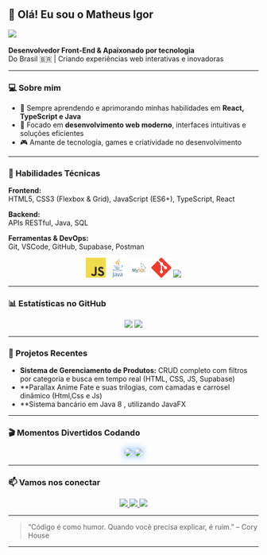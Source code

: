 ## 👋 Olá! Eu sou o **Matheus Igor**
<img src="https://github.com/TheDudeThatCode/TheDudeThatCode/blob/master/Assets/Hi.gif" width="32px" />  

**Desenvolvedor Front-End & Apaixonado por tecnologia**  
Do Brasil 🇧🇷 | Criando experiências web interativas e inovadoras  

---

### 💻 Sobre mim
- 🌱 Sempre aprendendo e aprimorando minhas habilidades em **React, TypeScript e Java**  
- 🚀 Focado em **desenvolvimento web moderno**, interfaces intuitivas e soluções eficientes  
- 🎮 Amante de tecnologia, games e criatividade no desenvolvimento  

---

### 🚀 Habilidades Técnicas

**Frontend:**  
HTML5, CSS3 (Flexbox & Grid), JavaScript (ES6+), TypeScript, React  

**Backend:**  
APIs RESTful, Java, SQL  

**Ferramentas & DevOps:**  
Git, VSCode, GitHub, Supabase, Postman  

<div align="center">
  <img src="https://raw.githubusercontent.com/github/explore/80688e429a7d4ef2fca1e82350fe8e3517d3494d/topics/javascript/javascript.png" width="40" />
  <img src="https://raw.githubusercontent.com/github/explore/80688e429a7d4ef2fca1e82350fe8e3517d3494d/topics/java/java.png" width="40" />
  <img src="https://raw.githubusercontent.com/github/explore/80688e429a7d4ef2fca1e82350fe8e3517d3494d/topics/mysql/mysql.png" width="40" />
  <img src="https://raw.githubusercontent.com/github/explore/80688e429a7d4ef2fca1e82350fe8e3517d3494d/topics/git/git.png" width="40" />
  <img src="https://cdn.jsdelivr.net/gh/devicons/devicon/icons/vscode/vscode-original.svg" width="40" />
</div>

---

### 📊 Estatísticas no GitHub
<p align="center">
  <img height="140" src="https://github-readme-stats.vercel.app/api?username=MatheusIgorr&show_icons=true&theme=radical" />
  <img height="140" src="https://github-readme-stats.vercel.app/api/top-langs/?username=MatheusIgorr&layout=compact&theme=radical" />
</p>

---

### 🎨 Projetos Recentes
- **Sistema de Gerenciamento de Produtos:** CRUD completo com filtros por categoria e busca em tempo real (HTML, CSS, JS, Supabase)  
- **Parallax Anime Fate e suas trilogias, com camadas e carrosel dinâmico (Html,Css e Js) 
- **Sistema bancário em Java 8 , utilizando JavaFX

---

### 🎬 Momentos Divertidos Codando
<p align="center">
  <img src="https://media.giphy.com/media/RK5KD6UcUpAt92zZvt/giphy.gif" width="280" style="border-radius:12px; box-shadow: 0 0 15px #58a6ff;" />
  <img src="https://media.giphy.com/media/hrSFdM4rg8VFpXyz2m/giphy.gif" width="280" style="border-radius:12px; box-shadow: 0 0 15px #58a6ff;" />
</p>

---

### 📫 Vamos nos conectar
<p align="center">
  <a href="https://www.linkedin.com/in/matheusigorr">
    <img src="https://img.shields.io/badge/LinkedIn-MatheusIgorr-0A66C2?style=for-the-badge&logo=linkedin&logoColor=white" />
  </a>
  <a href="https://twitter.com/matheusigorr">
    <img src="https://img.shields.io/badge/Twitter-@MatheusIgorr-1DA1F2?style=for-the-badge&logo=twitter&logoColor=white" />
  </a>
  <a href="https://github.com/MatheusIgorr">
    <img src="https://img.shields.io/badge/GitHub-MatheusIgorr-181717?style=for-the-badge&logo=github&logoColor=white" />
  </a>
</p>

---

> “Código é como humor. Quando você precisa explicar, é ruim.” – Cory House

---
